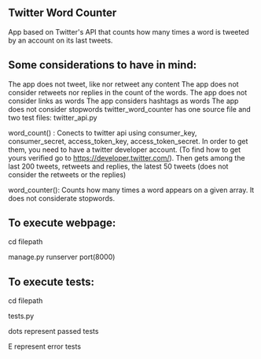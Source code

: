 Twitter Word Counter
----------
App based on Twitter's API that counts how many times a word is tweeted by an account on its last tweets.

Some considerations to have in mind:
---------
The app does not tweet, like nor retweet any content
The app does not consider retweets nor replies in the count of the words.
The app does not consider links as words
The app considers hashtags as words
The app does not consider stopwords
twitter_word_counter has one source file and two test files:
twitter_api.py

word_count() : Conects to twitter api using consumer_key, consumer_secret, access_token_key, access_token_secret. In order to get them, you need to have a twitter developer account. (To find how to get yours verified go to https://developer.twitter.com/). Then gets among the last 200 tweets, retweets and replies, the latest 50 tweets (does not consider the retweets or the replies)

word_counter(): Counts how many times a word appears on a given array. It does not considerate stopwords.

To execute webpage:
------------
 cd filepath
 
 manage.py runserver port(8000)
 
To execute tests:
--------
 cd filepath
 
 tests.py
 
 dots represent passed tests
 
 E represent error tests